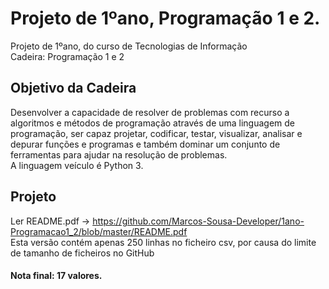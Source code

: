 
# Projeto de 1ºano, Programação 1 e 2.
Projeto de 1ºano, do curso de Tecnologias de Informação <br>
Cadeira: Programação 1 e 2 

## Objetivo da Cadeira
Desenvolver a capacidade de resolver de problemas com recurso a algoritmos e métodos de programação através de uma linguagem de programação, ser capaz projetar, codificar, testar, visualizar, analisar e depurar funções e programas e também dominar um conjunto de ferramentas para ajudar na resolução de problemas. <br>
A linguagem veículo é Python 3.

## Projeto
Ler README.pdf -> https://github.com/Marcos-Sousa-Developer/1ano-Programacao1_2/blob/master/README.pdf <br>
Esta versão contém apenas 250 linhas no ficheiro csv, por causa do limite de tamanho de ficheiros no GitHub <br>

#### Nota final: 17 valores.
